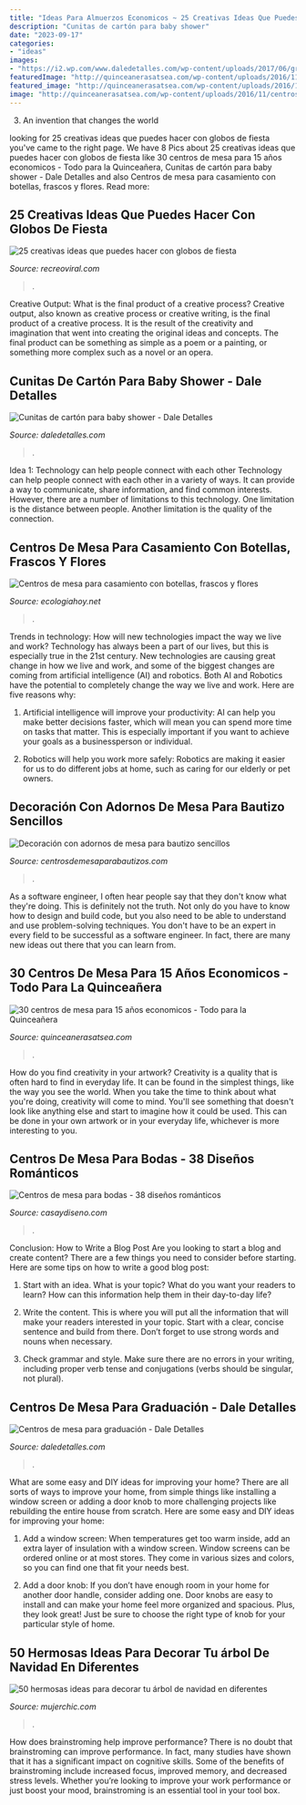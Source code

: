 ```yaml
---
title: "Ideas Para Almuerzos Economicos ~ 25 Creativas Ideas Que Puedes Hacer Con Globos De Fiesta"
description: "Cunitas de cartón para baby shower"
date: "2023-09-17"
categories:
- "ideas"
images:
- "https://i2.wp.com/www.daledetalles.com/wp-content/uploads/2017/06/graduacion-centros-de-mesa11.jpg?resize=564,564"
featuredImage: "http://quinceanerasatsea.com/wp-content/uploads/2016/11/centros-de-mesa-para-15-años-economicos-14-334x500.jpg"
featured_image: "http://quinceanerasatsea.com/wp-content/uploads/2016/11/centros-de-mesa-para-15-años-economicos-14-334x500.jpg"
image: "http://quinceanerasatsea.com/wp-content/uploads/2016/11/centros-de-mesa-para-15-años-economicos-14-334x500.jpg"
---
```



3. An invention that changes the world 

	

		
looking for 25 creativas ideas que puedes hacer con globos de fiesta you've came to the right page. We have 8 Pics about 25 creativas ideas que puedes hacer con globos de fiesta like 30 centros de mesa para 15 años economicos - Todo para la Quinceañera, Cunitas de cartón para baby shower - Dale Detalles and also Centros de mesa para casamiento con botellas, frascos y flores. Read more:
		
    
## 25 Creativas Ideas Que Puedes Hacer Con Globos De Fiesta

<img loading=lazy src="https://www.recreoviral.com/wp-content/uploads/2015/10/Ideas-para-hacer-con-globos-18.jpg" onerror="this.onerror=null;this.src='https://tse2.mm.bing.net/th?id=OIP.X_RMj07_EGlVu4cQfAB7ywHaLE&amp;pid=15.1';" alt="25 creativas ideas que puedes hacer con globos de fiesta">

_Source: recreoviral.com_

>. 

	

Creative Output: What is the final product of a creative process?
Creative output, also known as creative process or creative writing, is the final product of a creative process. It is the result of the creativity and imagination that went into creating the original ideas and concepts. The final product can be something as simple as a poem or a painting, or something more complex such as a novel or an opera.

    
## Cunitas De Cartón Para Baby Shower - Dale Detalles

<img loading=lazy src="https://i1.wp.com/www.daledetalles.com/wp-content/uploads/2017/03/cunitas-de-carton-para-baby-shower3.jpg?resize=564%2C752" onerror="this.onerror=null;this.src='https://tse4.mm.bing.net/th?id=OIP.EcA4sjjGrZNaYdl6t8tUnwHaJ4&amp;pid=15.1';" alt="Cunitas de cartón para baby shower - Dale Detalles">

_Source: daledetalles.com_

>. 

	

Idea 1: Technology can help people connect with each other
Technology can help people connect with each other in a variety of ways. It can provide a way to communicate, share information, and find common interests. However, there are a number of limitations to this technology. One limitation is the distance between people. Another limitation is the quality of the connection.

    
## Centros De Mesa Para Casamiento Con Botellas, Frascos Y Flores

<img loading=lazy src="https://ecologiahoy.net/wp-content/uploads/2016/11/ideas-centros-mesa-sencillos-baratos-flores-naturales.jpg" onerror="this.onerror=null;this.src='https://tse3.mm.bing.net/th?id=OIP.iFe1vxTfB-8gpr09-z6CCAHaLe&amp;pid=15.1';" alt="Centros de mesa para casamiento con botellas, frascos y flores">

_Source: ecologiahoy.net_

>. 

	

Trends in technology: How will new technologies impact the way we live and work?
Technology has always been a part of our lives, but this is especially true in the 21st century. New technologies are causing great change in how we live and work, and some of the biggest changes are coming from artificial intelligence (AI) and robotics.
Both AI and Robotics have the potential to completely change the way we live and work. Here are five reasons why:

1. Artificial intelligence will improve your productivity: AI can help you make better decisions faster, which will mean you can spend more time on tasks that matter. This is especially important if you want to achieve your goals as a businessperson or individual.

2. Robotics will help you work more safely: Robotics are making it easier for us to do different jobs at home, such as caring for our elderly or pet owners.

    
## Decoración Con Adornos De Mesa Para Bautizo Sencillos

<img loading=lazy src="https://centrosdemesaparabautizos.com/wp-content/uploads/2016/08/adornos-de-mesa-para-bautizo-faciles-grande.jpg" onerror="this.onerror=null;this.src='https://tse3.mm.bing.net/th?id=OIP.J_DtrFQthb4ee3VXN2A7mQHaLH&amp;pid=15.1';" alt="Decoración con adornos de mesa para bautizo sencillos">

_Source: centrosdemesaparabautizos.com_

>. 

	

As a software engineer, I often hear people say that they don't know what they're doing. This is definitely not the truth. Not only do you have to know how to design and build code, but you also need to be able to understand and use problem-solving techniques. You don't have to be an expert in every field to be successful as a software engineer. In fact, there are many new ideas out there that you can learn from.

    
## 30 Centros De Mesa Para 15 Años Economicos - Todo Para La Quinceañera

<img loading=lazy src="http://quinceanerasatsea.com/wp-content/uploads/2016/11/centros-de-mesa-para-15-años-economicos-14-334x500.jpg" onerror="this.onerror=null;this.src='https://tse2.mm.bing.net/th?id=OIP.Or_W3zxyaa1GxnXPxzQyIQAAAA&amp;pid=15.1';" alt="30 centros de mesa para 15 años economicos - Todo para la Quinceañera">

_Source: quinceanerasatsea.com_

>. 

	

How do you find creativity in your artwork?
Creativity is a quality that is often hard to find in everyday life. It can be found in the simplest things, like the way you see the world. When you take the time to think about what you're doing, creativity will come to mind. You'll see something that doesn't look like anything else and start to imagine how it could be used. This can be done in your own artwork or in your everyday life, whichever is more interesting to you.

    
## Centros De Mesa Para Bodas - 38 Diseños Románticos

<img loading=lazy src="https://casaydiseno.com/wp-content/uploads/2015/10/centro.mesa-alto-boda.jpg" onerror="this.onerror=null;this.src='https://tse3.mm.bing.net/th?id=OIP.o6Y6As4HIqVuuzxigv_joAHaLI&amp;pid=15.1';" alt="Centros de mesa para bodas - 38 diseños románticos">

_Source: casaydiseno.com_

>. 

	

Conclusion: How to Write a Blog Post
Are you looking to start a blog and create content? There are a few things you need to consider before starting. Here are some tips on how to write a good blog post:
1. Start with an idea. What is your topic? What do you want your readers to learn? How can this information help them in their day-to-day life?

2. Write the content. This is where you will put all the information that will make your readers interested in your topic. Start with a clear, concise sentence and build from there. Don’t forget to use strong words and nouns when necessary.

3. Check grammar and style. Make sure there are no errors in your writing, including proper verb tense and conjugations (verbs should be singular, not plural).

    
## Centros De Mesa Para Graduación - Dale Detalles

<img loading=lazy src="https://i2.wp.com/www.daledetalles.com/wp-content/uploads/2017/06/graduacion-centros-de-mesa11.jpg?resize=564,564" onerror="this.onerror=null;this.src='https://tse3.mm.bing.net/th?id=OIP.6Hgzfw1d5eJgbH5CS-AApgHaHa&amp;pid=15.1';" alt="Centros de mesa para graduación - Dale Detalles">

_Source: daledetalles.com_

>. 

	

What are some easy and DIY ideas for improving your home?
There are all sorts of ways to improve your home, from simple things like installing a window screen or adding a door knob to more challenging projects like rebuilding the entire house from scratch. Here are some easy and DIY ideas for improving your home: 
1. Add a window screen: When temperatures get too warm inside, add an extra layer of insulation with a window screen. Window screens can be ordered online or at most stores. They come in various sizes and colors, so you can find one that fit your needs best.

2. Add a door knob: If you don’t have enough room in your home for another door handle, consider adding one. Door knobs are easy to install and can make your home feel more organized and spacious. Plus, they look great! Just be sure to choose the right type of knob for your particular style of home.

    
## 50 Hermosas Ideas Para Decorar Tu árbol De Navidad En Diferentes

<img loading=lazy src="https://mujerchic.com/wp-content/uploads/2018/10/2fafa7089bc09ee27514156ee5d1628e.jpg" onerror="this.onerror=null;this.src='https://tse3.mm.bing.net/th?id=OIP.iYHxSHC5c8FiDseKFluSBQHaOi&amp;pid=15.1';" alt="50 hermosas ideas para decorar tu árbol de navidad en diferentes">

_Source: mujerchic.com_

>. 

	

How does brainstroming help improve performance?
There is no doubt that brainstroming can improve performance. In fact, many studies have shown that it has a significant impact on cognitive skills. Some of the benefits of brainstroming include increased focus, improved memory, and decreased stress levels. Whether you’re looking to improve your work performance or just boost your mood, brainstroming is an essential tool in your tool box.

